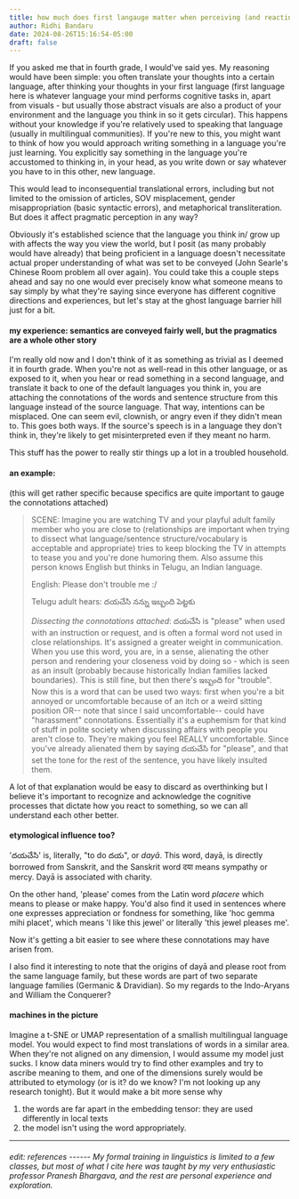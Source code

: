 ```yaml
---
title: how much does first langauge matter when perceiving (and reacting to) other languages?
author: Ridhi Bandaru
date: 2024-08-26T15:16:54-05:00
draft: false
---
```

If you asked me that in fourth grade, I would've said yes. My reasoning would have been simple: you often translate your thoughts into a certain language, after thinking your thoughts in your first language (first language here is whatever language your mind performs cognitive tasks in, apart from visuals - but usually those abstract visuals are also a product of your environment and the language you think in so it gets circular). This happens without your knowledge if you're relatively used to speaking that language (usually in multilingual communities). If you're new to this, you might want to think of how you would approach writing something in a language you're just learning. You explicitly say something in the language you're accustomed to thinking in, in your head, as you write down or say whatever you have to in this other, new language. 

This would lead to inconsequential translational errors, including but not limited to the omission of articles, SOV misplacement, gender misappropriation (basic syntactic errors), and metaphorical transliteration. But does it affect pragmatic perception in any way?

Obviously it's established science that the language you think in/ grow up with affects the way you view the world, but I posit (as many probably would have already) that being proficient in a language doesn't necessitate actual proper understanding of what was set to be conveyed (John Searle's Chinese Room problem all over again). You could take this a couple steps ahead and say no one would ever precisely know what someone means to say simply by what they're saying since everyone has different cognitive directions and experiences, but let's stay at the ghost language barrier hill just for a bit.
#### my experience: semantics are conveyed fairly well, but the pragmatics are a whole other story

I'm really old now and I don't think of it as something as trivial as I deemed it in fourth grade. When you're not as well-read in this other language, or as exposed to it, when you hear or read something in a second language, and translate it back to one of the default languages you think in, you are attaching the connotations of the words and sentence structure from this language instead of the source language. That way, intentions can be misplaced. One can seem evil, clownish, or angry even if they didn't mean to. This goes both ways. If the source's speech is in a language they don't think in, they're likely to get misinterpreted even if they meant no harm.

This stuff has the power to really stir things up a lot in a troubled household. 
#### an example:

(this will get rather specific because specifics are quite important to gauge the connotations attached)

>SCENE: Imagine you are watching TV and your playful adult family member who you are close to (relationships are important when trying to dissect what language/sentence structure/vocabulary is acceptable and appropriate) tries to keep blocking the TV in attempts to tease you and you're done humoring them. Also assume this person knows English but thinks in Telugu, an Indian language.
>
>  English: Please don't trouble me :/
> 
>  Telugu adult hears: దయచేసి నన్ను ఇబ్బంది పెట్టకు 
>
>*Dissecting the connotations attached*:
>దయచేసి is "please" when used with an instruction or request, and is often a formal word not used in close relationships. It's assigned a greater weight in communication. When you use this word, you are, in a sense, alienating the other person and rendering your closeness void by doing so - which is seen as an insult (probably because historically Indian families lacked boundaries). This is still fine, but then there's ఇబ్బంది for "trouble". Now this is a word that can be used two ways: first when you're a bit annoyed or uncomfortable because of an itch or a weird sitting position OR-- note that since I said uncomfortable-- could have "harassment" connotations. Essentially it's a euphemism for that kind of stuff in polite society when discussing affairs with people you aren't close to. They're making you feel REALLY uncomfortable. Since you've already alienated them by saying దయచేసి for "please", and that set the tone for the rest of the sentence, you have likely insulted them.

A lot of that explanation would be easy to discard as overthinking but I believe it's important to recognize and acknowledge the cognitive processes that dictate how you react to something, so we can all understand each other better.
#### etymological influence too?

'దయచేసి' is, literally, "to do దయ", or *dayā*. This word, dayā, is directly borrowed from Sanskrit, and the Sanskrit word दया means sympathy or mercy. Dayā is associated with charity.

On the other hand, 'please' comes from the Latin word *placere* which means to please or make happy. You'd also find it used in sentences where one expresses appreciation or fondness for something, like 'hoc gemma mihi placet', which means 'I like this jewel' or literally 'this jewel pleases me'.

Now it's getting a bit easier to see where these connotations may have arisen from. 

I also find it interesting to note that the origins of dayā and please root from the same language family, but these words are part of two separate language families (Germanic & Dravidian). So my regards to the Indo-Aryans and William the Conquerer?

#### machines in the picture

Imagine a t-SNE or UMAP representation of a smallish multilingual language model. You would expect to find most translations of words in a similar area. When they're not aligned on any dimension, I would assume my model just sucks. I know data miners would try to find other examples and try to ascribe meaning to them, and one of the dimensions surely would be attributed to etymology (or is it? do we know? I'm not looking up any research tonight). But it would make a bit more sense why

1. the words are far apart in the embedding tensor: they are used differently in local texts
2. the model isn't using the word appropriately.

---

###### edit: references ------ My formal training in linguistics is limited to a few classes, but most of what I cite here was taught by my very enthusiastic professor Pranesh Bhargava, and the rest are personal experience and exploration.



